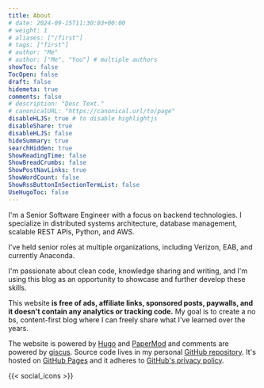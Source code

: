 ```yaml
---
title: About
# date: 2024-09-15T11:30:03+00:00
# weight: 1
# aliases: ["/first"]
# tags: ["first"]
# author: "Me"
# author: ["Me", "You"] # multiple authors
showToc: false
TocOpen: false
draft: false
hidemeta: true
comments: false
# description: "Desc Text."
# canonicalURL: "https://canonical.url/to/page"
disableHLJS: true # to disable highlightjs
disableShare: true
disableHLJS: false
hideSummary: true
searchHidden: true
ShowReadingTime: false
ShowBreadCrumbs: false
ShowPostNavLinks: true
ShowWordCount: false
ShowRssButtonInSectionTermList: false
UseHugoToc: false
---
```


I'm a Senior Software Engineer with a focus on backend technologies. I specialize in distributed systems architecture, database management, scalable REST APIs, Python, and AWS.

I've held senior roles at multiple organizations, including Verizon, EAB, and currently Anaconda.

I'm passionate about clean code, knowledge sharing and writing, and I'm using this blog as an opportunity to showcase and further develop these skills.

This website **is free of ads, affiliate links, sponsored posts, paywalls, and it doesn't contain any analytics or tracking code.** My goal is to create a no bs, content-first blog where I can freely share what I've learned over the years.

The website is powered by [Hugo](https://gohugo.io/) and [PaperMod](https://github.com/adityatelange/hugo-PaperMod) and comments are powered by [giscus](https://github.com/giscus/giscus). Source code lives in my personal [GitHub repository](https://github.com/valinsky/blog). It's hosted on [GitHub Pages](https://pages.github.com/) and it adheres to [GitHub's privacy policy](https://docs.github.com/en/pages/getting-started-with-github-pages/about-github-pages#data-collection).

{{< social_icons >}}
